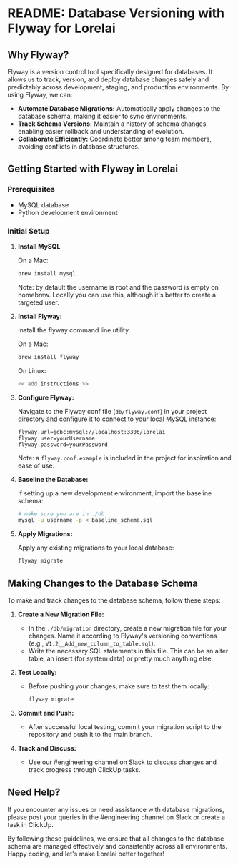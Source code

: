# README: Database Versioning with Flyway for Lorelai

## **Why Flyway?**

Flyway is a version control tool specifically designed for databases. It allows us to track, version, and deploy database changes safely and predictably across development, staging, and production environments. By using Flyway, we can:

- **Automate Database Migrations:** Automatically apply changes to the database schema, making it easier to sync environments.
- **Track Schema Versions:** Maintain a history of schema changes, enabling easier rollback and understanding of evolution.
- **Collaborate Efficiently:** Coordinate better among team members, avoiding conflicts in database structures.

## **Getting Started with Flyway in Lorelai**

### Prerequisites

- MySQL database
- Python development environment

### Initial Setup

1. **Install MySQL**

   On a Mac:

   ```bash
   brew install mysql
   ```

   Note: by default the username is root and the password is empty on homebrew. Locally you can use this, although it's better to create a targeted user.

1. **Install Flyway:**

   Install the flyway command line utility.

   On a Mac:

   ```bash
   brew install flyway
   ```

   On Linux:

   ```bash
   << add instructions >>
   ```

1. **Configure Flyway:**

   Navigate to the Flyway conf file (`db/flyway.conf`) in your project directory and configure it to connect to your local MySQL instance:

     ```text
     flyway.url=jdbc:mysql://localhost:3306/lorelai
     flyway.user=yourUsername
     flyway.password=yourPassword
     ```

    Note: a `flyway.conf.example` is included in the project for inspiration and ease of use.

1. **Baseline the Database:**

   If setting up a new development environment, import the baseline schema:

     ```bash
     # make sure you are in ./db
     mysql -u username -p < baseline_schema.sql
     ```

1. **Apply Migrations:**

   Apply any existing migrations to your local database:

     ```bash
     flyway migrate
     ```

## **Making Changes to the Database Schema**

To make and track changes to the database schema, follow these steps:

1. **Create a New Migration File:**
   - In the `./db/migration` directory, create a new migration file for your changes. Name it according to Flyway's versioning conventions (e.g., `V1.2__Add_new_column_to_table.sql`).
   - Write the necessary SQL statements in this file. This can be an alter table, an insert (for system data) or pretty much anything else.

2. **Test Locally:**
   - Before pushing your changes, make sure to test them locally:

     ```bash
     flyway migrate
     ```

3. **Commit and Push:**
   - After successful local testing, commit your migration script to the repository and push it to the main branch.

4. **Track and Discuss:**
   - Use our #engineering channel on Slack to discuss changes and track progress through ClickUp tasks.

## **Need Help?**

If you encounter any issues or need assistance with database migrations, please post your queries in the #engineering channel on Slack or create a task in ClickUp.

By following these guidelines, we ensure that all changes to the database schema are managed effectively and consistently across all environments. Happy coding, and let's make Lorelai better together!

